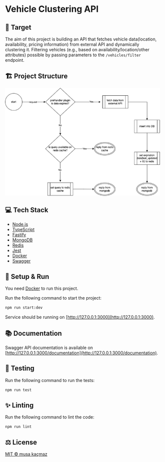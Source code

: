 # Vehicle Clustering API

## 🎯 Target

The aim of this project is building an API that fetches vehicle data(location, availability, pricing information) from external API and dynamically clustering it. Filtering vehicles (e.g., based on availability/location/other attributes) possible by passing parameters to the `/vehicles/filter` endpoint.

## 🏗️ Project Structure

![Activity Diagram](/assets/activity-diagram.png)

## 💻 Tech Stack

- [Node.js](https://nodejs.org/)
- [TypeScript](https://www.typescriptlang.org/)
- [Fastify](https://www.fastify.io/)
- [MongoDB](https://www.mongodb.com/)
- [Redis](https://redis.io/)
- [Jest](https://jestjs.io/)
- [Docker](https://www.docker.com/)
- [Swagger](https://swagger.io/)

## 🚀 Setup & Run

You need [Docker](https://www.docker.com/) to run this project.

Run the following command to start the project:

```bash
npm run start:dev
```

Service should be running on [http://127.0.0.1:3000](http://127.0.0.1:3000).

## 📚 Documentation

Swagger API documentation is available on [http://127.0.0.1:3000/documentation](http://127.0.0.1:3000/documentation).

## 🧪 Testing

Run the following command to run the tests:

```bash
npm run test
```

## ✨ Linting

Run the following command to lint the code:

```bash
npm run lint
```

## ⚖️ License

[MIT © musa kaçmaz](https://musakacmaz.mit-license.org)

